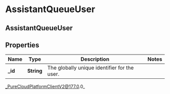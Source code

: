 # AssistantQueueUser

## AssistantQueueUser

## Properties

|Name | Type | Description | Notes|
|------------ | ------------- | ------------- | -------------|
| **_id** | **String** | The globally unique identifier for the user. | |



_PureCloudPlatformClientV2@177.0.0_
